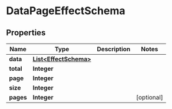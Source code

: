 

# DataPageEffectSchema


## Properties

| Name | Type | Description | Notes |
|------------ | ------------- | ------------- | -------------|
|**data** | [**List&lt;EffectSchema&gt;**](EffectSchema.md) |  |  |
|**total** | **Integer** |  |  |
|**page** | **Integer** |  |  |
|**size** | **Integer** |  |  |
|**pages** | **Integer** |  |  [optional] |



